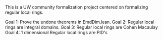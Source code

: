This is a UW community formalization project centered on formalizing regular local rings.  

Goal 1: Prove the undone theorems in EmdDim.lean.
Goal 2: Regular local rings are integral domains.
Goal 3: Regular local rings are Cohen Macaulay
Goal 4: 1 dimensional Regular local rings are PID's
